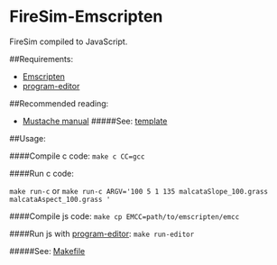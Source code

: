 FireSim-Emscripten
===========

FireSim compiled to JavaScript. 

##Requirements:
  * [Emscripten](https://github.com/kripken/emscripten/wiki/Tutorial)
  * [program-editor](https://github.com/crowdprocess/program-editor)

##Recommended reading:
 * [Mustache manual](http://mustache.github.io/mustache.5.html)
 #####See: [template](https://github.com/sergio2540/FireSim-Emscripten/blob/master/Makefile)


##Usage:

####Compile c code: 
  `make c CC=gcc`
 
####Run c code: 
   
  `make run-c`
   or 
  `make run-c ARGV='100 5 1 135 malcataSlope_100.grass malcataAspect_100.grass '`

####Compile js code: 
  `make cp EMCC=path/to/emscripten/emcc`

####Run js with [program-editor](https://github.com/crowdprocess/program-editor): 
   `make run-editor`

#####See: [Makefile](https://github.com/sergio2540/FireSim-Emscripten/blob/master/Makefile)
